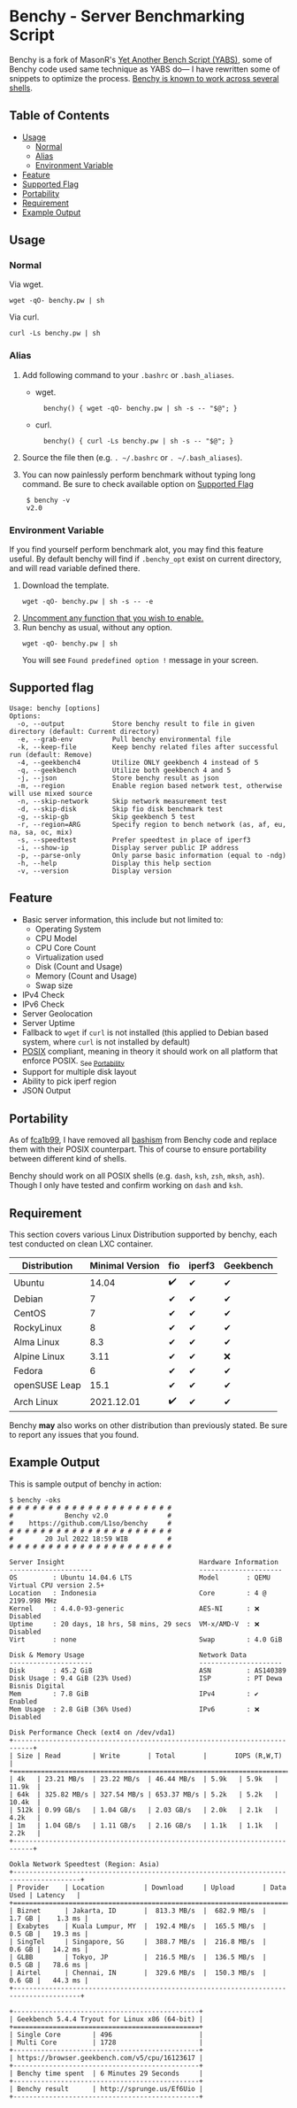 # Benchy - Server Benchmarking Script

Benchy is a fork of MasonR's [Yet Another Bench Script (YABS)](https://github.com/masonr/yet-another-bench-script), some of Benchy code used same technique as YABS do— I have rewritten some of snippets to optimize the process. [Benchy is known to work across several shells](https://github.com/L1so/benchy#portability).

## Table of Contents
- [Usage](https://github.com/L1so/benchy#usage)
	+ [Normal](https://github.com/L1so/benchy#normal)
	+ [Alias](https://github.com/L1so/benchy#alias)
	+ [Environment Variable](https://github.com/L1so/benchy#environment-variable)
- [Feature](https://github.com/L1so/benchy#feature)
- [Supported Flag](https://github.com/L1so/benchy#supported-flag)
- [Portability](https://github.com/L1so/benchy#portability)
- [Requirement](https://github.com/L1so/benchy#requirement)
- [Example Output](https://github.com/L1so/benchy#example-output)

## Usage
### Normal
Via wget.

	wget -qO- benchy.pw | sh
Via curl.

	curl -Ls benchy.pw | sh
### Alias
1. Add following command to your `.bashrc` or `.bash_aliases`.
	- wget.
	
			benchy() { wget -qO- benchy.pw | sh -s -- "$@"; }
	- curl.
	
			benchy() { curl -Ls benchy.pw | sh -s -- "$@"; }
2. Source the file then (e.g. `. ~/.bashrc` or `. ~/.bash_aliases`).
3. You can now painlessly perform benchmark without typing long command. Be sure to check available option on [Supported Flag](https://github.com/L1so/benchy#supported-flag)
	
		$ benchy -v
		v2.0

### Environment Variable
If you find yourself perform benchmark alot, you may find this feature useful. By default benchy will find if `.benchy_opt` exist on current directory, and will read variable defined there.
1. Download the template.
	```
	wget -qO- benchy.pw | sh -s -- -e
	```
2. [Uncomment any function that you wish to enable.](https://github.com/L1so/benchy/blob/main/.benchy_opt)
3. Run benchy as usual, without any option.
	```
	wget -qO- benchy.pw | sh
	```
	You will see `Found predefined option !` message in your screen.
## Supported flag
```
Usage: benchy [options]
Options:
  -o, --output            Store benchy result to file in given directory (default: Current directory)
  -e, --grab-env          Pull benchy environmental file
  -k, --keep-file         Keep benchy related files after successful run (default: Remove)
  -4, --geekbench4        Utilize ONLY geekbench 4 instead of 5
  -q, --geekbench         Utilize both geekbench 4 and 5
  -j, --json              Store benchy result as json
  -m, --region            Enable region based network test, otherwise will use mixed source
  -n, --skip-network      Skip network measurement test
  -d, --skip-disk         Skip fio disk benchmark test
  -g, --skip-gb           Skip geekbench 5 test
  -r, --region=ARG        Specify region to bench network (as, af, eu, na, sa, oc, mix)
  -s, --speedtest         Prefer speedtest in place of iperf3
  -i, --show-ip           Display server public IP address
  -p, --parse-only        Only parse basic information (equal to -ndg)
  -h, --help              Display this help section
  -v, --version           Display version
```
## Feature
* Basic server information, this include but not limited to:
	* Operating System
	* CPU Model
	* CPU Core Count
	* Virtualization used
	* Disk (Count and Usage)
	* Memory (Count and Usage)
	* Swap size
* IPv4 Check
* IPv6 Check
* Server Geolocation
* Server Uptime
* Fallback to `wget` if `curl` is not installed (this applied to Debian based system, where `curl` is not installed by default)
* [POSIX](https://pubs.opengroup.org/onlinepubs/9699919799.2018edition/) compliant, meaning in theory it should work on all platform that enforce POSIX. <sub>See [Portability](https://github.com/L1so/benchy#portability)</sub>
* Support for multiple disk layout
* Ability to pick iperf region
* JSON Output

## Portability
As of [fca1b99](https://github.com/L1so/benchy/commit/fca1b99b8fabeb563a8e6a628b82b4634e03b0f8), I have removed all [bashism](https://mywiki.wooledge.org/Bashism) from Benchy code and replace them with their POSIX counterpart. This of course to ensure portability between different kind of shells.

Benchy should work on all POSIX shells (e.g. `dash`, `ksh`, `zsh`, `mksh`, `ash`). Though I only have tested and confirm working on `dash` and `ksh`.

## Requirement
This section covers various Linux Distribution supported by benchy, each test conducted on clean LXC container.

| Distribution | Minimal Version |fio|iperf3|Geekbench|
| --- | --- |---|---|---|
| Ubuntu | 14.04 |✔️|✔|✔|
|Debian|7|✔|✔|✔|
| CentOS | 7 |✔|✔|✔|
| RockyLinux |8 |✔|✔|✔|
|Alma Linux|8.3|✔|✔|✔|
|Alpine Linux |3.11|✔|✔|❌|
|Fedora|6|✔|✔|✔|
|openSUSE Leap|15.1|✔|✔|✔|
|Arch Linux|2021.12.01|✔️|✔|✔|

Benchy **may** also works on other distribution than previously stated. Be sure to report any issues that you found.

## Example Output

This is sample output of benchy in action:
```
$ benchy -oks
# # # # # # # # # # # # # # # # # # # # #
#             Benchy v2.0               #
#    https://github.com/L1so/benchy     #
# # # # # # # # # # # # # # # # # # # # #
#        20 Jul 2022 18:59 WIB          #
# # # # # # # # # # # # # # # # # # # # #

Server Insight                                  Hardware Information
---------------------                           ---------------------
OS         : Ubuntu 14.04.6 LTS                 Model       : QEMU Virtual CPU version 2.5+
Location   : Indonesia                          Core        : 4 @ 2199.998 MHz
Kernel     : 4.4.0-93-generic                   AES-NI      : ❌ Disabled
Uptime     : 20 days, 18 hrs, 58 mins, 29 secs  VM-x/AMD-V  : ❌ Disabled
Virt       : none                               Swap        : 4.0 GiB   

Disk & Memory Usage                             Network Data
---------------------                           ---------------------
Disk       : 45.2 GiB                           ASN         : AS140389  
Disk Usage : 9.4 GiB (23% Used)                 ISP         : PT Dewa Bisnis Digital
Mem        : 7.8 GiB                            IPv4        : ✔ Enabled
Mem Usage  : 2.8 GiB (36% Used)                 IPv6        : ❌ Disabled

Disk Performance Check (ext4 on /dev/vda1)
+---------------------------------------------------------------------------+
| Size | Read        | Write       | Total       |       IOPS (R,W,T)       |
+===========================================================================+
| 4k   | 23.21 MB/s  | 23.22 MB/s  | 46.44 MB/s  | 5.9k   | 5.9k   | 11.9k  |
| 64k  | 325.82 MB/s | 327.54 MB/s | 653.37 MB/s | 5.2k   | 5.2k   | 10.4k  |
| 512k | 0.99 GB/s   | 1.04 GB/s   | 2.03 GB/s   | 2.0k   | 2.1k   | 4.2k   |
| 1m   | 1.04 GB/s   | 1.11 GB/s   | 2.16 GB/s   | 1.1k   | 1.1k   | 2.2k   |
+---------------------------------------------------------------------------+

Ookla Network Speedtest (Region: Asia)
+---------------------------------------------------------------------------------------+
| Provider    | Location          | Download     | Upload       | Data Used | Latency   |
+=======================================================================================+
| Biznet      | Jakarta, ID       |  813.3 MB/s  |  682.9 MB/s  |    1.7 GB |    1.3 ms |
| Exabytes    | Kuala Lumpur, MY  |  192.4 MB/s  |  165.5 MB/s  |    0.5 GB |   19.3 ms |
| SingTel     | Singapore, SG     |  388.7 MB/s  |  216.8 MB/s  |    0.6 GB |   14.2 ms |
| GLBB        | Tokyo, JP         |  216.5 MB/s  |  136.5 MB/s  |    0.5 GB |   78.6 ms |
| Airtel      | Chennai, IN       |  329.6 MB/s  |  150.3 MB/s  |    0.6 GB |   44.3 ms |
+---------------------------------------------------------------------------------------+

+-----------------------------------------------+
| Geekbench 5.4.4 Tryout for Linux x86 (64-bit) |
+===============================================+
| Single Core        | 496                      |
| Multi Core         | 1728                     |
+-----------------------------------------------+
| https://browser.geekbench.com/v5/cpu/16123617 |
+-----------------------------------------------+
| Benchy time spent  | 6 Minutes 29 Seconds     |
+-----------------------------------------------+
| Benchy result      | http://sprunge.us/Ef6Uio |
+-----------------------------------------------+
```

